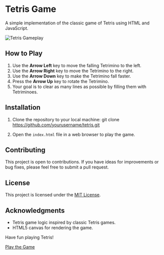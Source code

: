 # Tetris Game

A simple implementation of the classic game of Tetris using HTML and JavaScript.

![Tetris Gameplay](tetris-screenshot.png)

## How to Play

1. Use the **Arrow Left** key to move the falling Tetrimino to the left.
2. Use the **Arrow Right** key to move the Tetrimino to the right.
3. Use the **Arrow Down** key to make the Tetrimino fall faster.
4. Press the **Arrow Up** key to rotate the Tetrimino.
5. Your goal is to clear as many lines as possible by filling them with Tetriminoes.

## Installation

1. Clone the repository to your local machine:
git clone https://github.com/yourusername/tetris.git

2. Open the `index.html` file in a web browser to play the game.

## Contributing

This project is open to contributions. If you have ideas for improvements or bug fixes, please feel free to submit a pull request.

## License

This project is licensed under the [MIT License](LICENSE).

## Acknowledgments

- Tetris game logic inspired by classic Tetris games.
- HTML5 canvas for rendering the game.

Have fun playing Tetris!

[Play the Game](https://yourgithubusername.github.io/tetris/)

